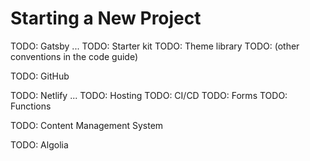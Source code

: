 # Starting a New Project

TODO: Gatsby ...
TODO: Starter kit
TODO: Theme library
TODO: (other conventions in the code guide)

TODO: GitHub

TODO: Netlify ...
TODO: Hosting
TODO: CI/CD
TODO: Forms
TODO: Functions

TODO: Content Management System

TODO: Algolia
